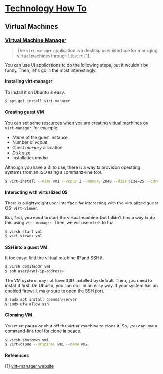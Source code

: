 # [Technology How To](/readme.md)

## Virtual Machines

### [Virtual Machine Manager](/virt-manager.md)

> The `virt-manager` application is a desktop user interface for managing virtual machines through `libvirt` [1].

You can use UI applications to do the following steps, but it wouldn't be funny.
Then, let's go in the most interestingly.

#### Installing virt-manager

To install it on Ubuntu is easy.

```sh
$ apt-get install virt-manager
```

#### Creating guest VM

You can set some resources when you are creating virtual machines on `virt-manager`, for example:

- *Name* of the guest instance
- Number of *vcpus*
- Guest *memory* allocation
- *Disk* size
- Installation *media*

Although you have a UI to use, there is a way to provision operating systems from an ISO using a command-line tool.

```sh
$ virt-install --name vm1 --vcpus 2 --memory 2048 --disk size=25 --cdrom /home/iso/some-os.iso
```

#### Interacting with virtualized OS

There is a lightweight user interface for interacting with the virtualized guest OS: `virt-viewer`.

But, first, you need to start the virtual machine, but I didn't find a way to do this using `virt-manager`.
Then, we will use `virsh` to that.

```sh
$ virsh start vm1
$ virt-viewer vm1
```

#### SSH into a guest VM

It too easy: find the virtual machine IP and SSH it.

```sh
$ virsh domifaddr vm1
$ ssh user@<vm1-ip-address>
```

The VM system may not have SSH installed by default.
Then, you need to install it first.
On Ubuntu, you can do it in an easy way.
If your system has an enabled firewall, make sure to open the SSH port.

```sh
$ sudo apt install openssh-server
$ sudo ufw allow ssh
```

#### Clonning VM

You must pause or shut off the virtual machine to clone it.
So, you can use a command-line tool for clone in peace.

```sh
$ virsh shutdown vm1
$ virt-clone --original vm1 --name vm2
```

#### References

[1] [virt-manager website](https://virt-manager.org/)
